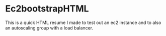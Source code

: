 # Ec2bootstrapHTML
This is a quick HTML resume I made to test out an ec2 instance and to also an autoscaling group with a load balancer. 
